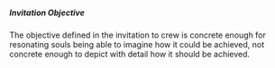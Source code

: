 ##### Invitation Objective 
The objective defined in the invitation to crew is concrete enough for resonating souls being able to imagine how it could be achieved, not concrete enough to depict with detail how it should be achieved. 